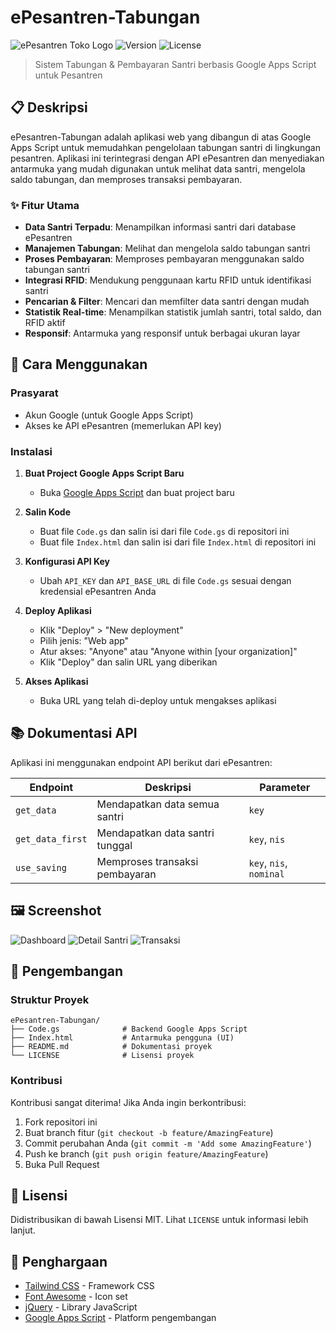 # ePesantren-Tabungan

![ePesantren Toko Logo](https://camo.githubusercontent.com/c9980da00de26732f310eabebaf7f9767efd23d2a0a9665eb6b29175886ef85f/68747470733a2f2f65706573616e7472656e2e636f2e69642f77702d636f6e74656e742f75706c6f6164732f323032312f30392f65706573616e7472656e5f6869746d2d31353336783333322e706e67)
![Version](https://img.shields.io/badge/version-1.0.0-blue)
![License](https://img.shields.io/badge/license-MIT-green)

> Sistem Tabungan & Pembayaran Santri berbasis Google Apps Script untuk Pesantren

## 📋 Deskripsi

ePesantren-Tabungan adalah aplikasi web yang dibangun di atas Google Apps Script untuk memudahkan pengelolaan tabungan santri di lingkungan pesantren. Aplikasi ini terintegrasi dengan API ePesantren dan menyediakan antarmuka yang mudah digunakan untuk melihat data santri, mengelola saldo tabungan, dan memproses transaksi pembayaran.

### ✨ Fitur Utama

- **Data Santri Terpadu**: Menampilkan informasi santri dari database ePesantren
- **Manajemen Tabungan**: Melihat dan mengelola saldo tabungan santri
- **Proses Pembayaran**: Memproses pembayaran menggunakan saldo tabungan santri
- **Integrasi RFID**: Mendukung penggunaan kartu RFID untuk identifikasi santri
- **Pencarian & Filter**: Mencari dan memfilter data santri dengan mudah
- **Statistik Real-time**: Menampilkan statistik jumlah santri, total saldo, dan RFID aktif
- **Responsif**: Antarmuka yang responsif untuk berbagai ukuran layar

## 🚀 Cara Menggunakan

### Prasyarat

- Akun Google (untuk Google Apps Script)
- Akses ke API ePesantren (memerlukan API key)

### Instalasi

1. **Buat Project Google Apps Script Baru**
   - Buka [Google Apps Script](https://script.google.com/) dan buat project baru

2. **Salin Kode**
   - Buat file `Code.gs` dan salin isi dari file `Code.gs` di repositori ini
   - Buat file `Index.html` dan salin isi dari file `Index.html` di repositori ini

3. **Konfigurasi API Key**
   - Ubah `API_KEY` dan `API_BASE_URL` di file `Code.gs` sesuai dengan kredensial ePesantren Anda

4. **Deploy Aplikasi**
   - Klik "Deploy" > "New deployment"
   - Pilih jenis: "Web app"
   - Atur akses: "Anyone" atau "Anyone within [your organization]"
   - Klik "Deploy" dan salin URL yang diberikan

5. **Akses Aplikasi**
   - Buka URL yang telah di-deploy untuk mengakses aplikasi

## 📚 Dokumentasi API

Aplikasi ini menggunakan endpoint API berikut dari ePesantren:

| Endpoint | Deskripsi | Parameter |
|----------|-----------|-----------|
| `get_data` | Mendapatkan data semua santri | `key` |
| `get_data_first` | Mendapatkan data santri tunggal | `key`, `nis` |
| `use_saving` | Memproses transaksi pembayaran | `key`, `nis`, `nominal` |

## 🖼️ Screenshot

![Dashboard](path/to/dashboard-screenshot.png)
![Detail Santri](path/to/detail-screenshot.png)
![Transaksi](path/to/transaction-screenshot.png)

## 🔧 Pengembangan

### Struktur Proyek

```
ePesantren-Tabungan/
├── Code.gs              # Backend Google Apps Script
├── Index.html           # Antarmuka pengguna (UI)
├── README.md            # Dokumentasi proyek
└── LICENSE              # Lisensi proyek
```

### Kontribusi

Kontribusi sangat diterima! Jika Anda ingin berkontribusi:

1. Fork repositori ini
2. Buat branch fitur (`git checkout -b feature/AmazingFeature`)
3. Commit perubahan Anda (`git commit -m 'Add some AmazingFeature'`)
4. Push ke branch (`git push origin feature/AmazingFeature`)
5. Buka Pull Request

## 📄 Lisensi

Didistribusikan di bawah Lisensi MIT. Lihat `LICENSE` untuk informasi lebih lanjut.

## 🙏 Penghargaan

- [Tailwind CSS](https://tailwindcss.com/) - Framework CSS
- [Font Awesome](https://fontawesome.com/) - Icon set
- [jQuery](https://jquery.com/) - Library JavaScript
- [Google Apps Script](https://developers.google.com/apps-script) - Platform pengembangan
